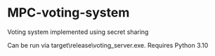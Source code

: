 # MPC-voting-system
Voting system implemented using secret sharing

Can be run via target\release\voting_server.exe. Requires Python 3.10
